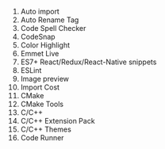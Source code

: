 1.  Auto import
2. Auto Rename Tag
3. Code Spell Checker
4. CodeSnap
5. Color Highlight
6. Emmet Live
7. ES7+ React/Redux/React-Native snippets
8. ESLint
9. Image preview
10. Import Cost
11. CMake
12. CMake Tools
13. C/C++
14. C/C++ Extension Pack
15. C/C++ Themes
16. Code Runner
